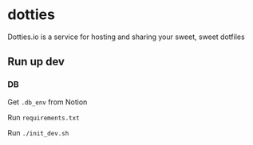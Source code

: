 # dotties
Dotties.io is a service for hosting and sharing your sweet, sweet dotfiles


## Run up dev

### DB
Get `.db_env` from Notion

Run `requirements.txt`

Run `./init_dev.sh`